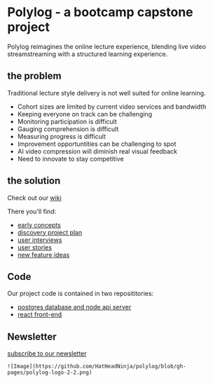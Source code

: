 # Polylog - a bootcamp capstone project
Polylog reimagines the online lecture experience, blending live video streamstreaming with a structured learning experience.

## the problem
Traditional lecture style delivery is not well suited for online learning.
* Cohort sizes are limited by current video services and bandwidth
* Keeping everyone on track can be challenging
* Monitoring participation is difficult
* Gauging comprehension is difficult
* Measuring progress is difficult
* Improvement opportuntities can be challenging to spot
* AI video compression will diminish real visual feedback
* Need to innovate to stay competitive


## the solution
Check out our [wiki](https://github.com/HatHeadNinja/polylog/wiki)

There you'll find:
* [early concepts](https://github.com/HatHeadNinja/polylog/wiki/Solution-Concepts)
* [discovery project plan](https://github.com/HatHeadNinja/polylog/projects/1)
* [user interviews](https://github.com/HatHeadNinja/polylog/wiki/User-Interviews)
* [user stories](https://github.com/HatHeadNinja/polylog/wiki/User-Stories)
* [new feature ideas](https://github.com/HatHeadNinja/polylog/wiki/New-Feature-Ideas)

## Code
Our project code is contained in two reposititories:
* [postgres database and node api server](https://github.com/TheMartonfi/polylog-api)
* [react front-end](https://github.com/HatHeadNinja/polylog)

## Newsletter
[subscribe to our newsletter](https://mailchi.mp/a9924ea56d53/aagzuqbgwu)
```
![Image](https://github.com/HatHeadNinja/polylog/blob/gh-pages/polylog-logo-2-2.png)


